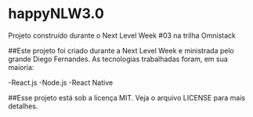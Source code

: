 # happyNLW3.0
 Projeto construído durante o Next Level Week #03 na trilha Omnistack
 
 ##Este projeto foi criado durante a Next Level Week e ministrada pelo grande Diego Fernandes.
 As tecnologias trabalhadas foram, em sua maioria:
 
 -React.js
 -Node.js
 -React Native
 
 ##Esse projeto está sob a licença MIT. Veja o arquivo LICENSE para mais detalhes.
